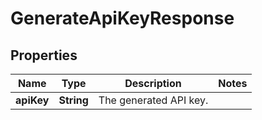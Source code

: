 

# GenerateApiKeyResponse


## Properties

Name | Type | Description | Notes
------------ | ------------- | ------------- | -------------
**apiKey** | **String** | The generated API key. | 



